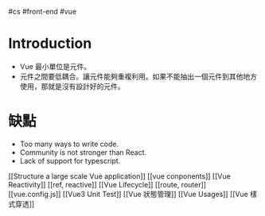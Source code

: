 #cs #front-end #vue 

# Introduction
- Vue 最小單位是元件。
- 元件之間要低耦合。讓元件能夠重複利用。如果不能抽出一個元件到其他地方使用，那就是沒有設計好的元件。

# 缺點
-   Too many ways to write code.
-   Community is not stronger than React.
-   Lack of support for typescript.

[[Structure a large scale Vue application]]
[[vue conponents]]
[[Vue Reactivity]]
[[ref, reactive]]
[[Vue Lifecycle]]
[[route, router]]
[[vue.config.js]]
[[Vue3 Unit Test]]
[[Vue 狀態管理]]
[[Vue Usages]]
[[Vue 樣式穿透]]
